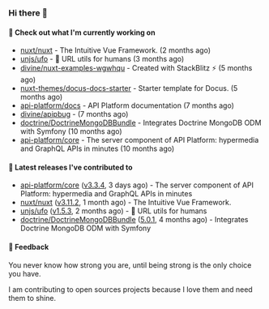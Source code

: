 ### Hi there 👋

#### 👷 Check out what I'm currently working on

- [nuxt/nuxt](https://github.com/nuxt/nuxt) - The Intuitive Vue Framework. (2 months ago)
- [unjs/ufo](https://github.com/unjs/ufo) - 🔗 URL utils for humans (3 months ago)
- [divine/nuxt-examples-wgwhqu](https://github.com/divine/nuxt-examples-wgwhqu) - Created with StackBlitz ⚡️ (5 months ago)
- [nuxt-themes/docus-docs-starter](https://github.com/nuxt-themes/docus-docs-starter) - Starter template for Docus. (5 months ago)
- [api-platform/docs](https://github.com/api-platform/docs) - API Platform documentation (7 months ago)
- [divine/apipbug](https://github.com/divine/apipbug) -  (7 months ago)
- [doctrine/DoctrineMongoDBBundle](https://github.com/doctrine/DoctrineMongoDBBundle) - Integrates Doctrine MongoDB ODM with Symfony (10 months ago)
- [api-platform/core](https://github.com/api-platform/core) - The server component of API Platform: hypermedia and GraphQL APIs in minutes (10 months ago)

#### 🔭 Latest releases I've contributed to

- [api-platform/core](https://github.com/api-platform/core) ([v3.3.4](https://github.com/api-platform/core/releases/tag/v3.3.4), 3 days ago) - The server component of API Platform: hypermedia and GraphQL APIs in minutes
- [nuxt/nuxt](https://github.com/nuxt/nuxt) ([v3.11.2](https://github.com/nuxt/nuxt/releases/tag/v3.11.2), 1 month ago) - The Intuitive Vue Framework.
- [unjs/ufo](https://github.com/unjs/ufo) ([v1.5.3](https://github.com/unjs/ufo/releases/tag/v1.5.3), 2 months ago) - 🔗 URL utils for humans
- [doctrine/DoctrineMongoDBBundle](https://github.com/doctrine/DoctrineMongoDBBundle) ([5.0.1](https://github.com/doctrine/DoctrineMongoDBBundle/releases/tag/5.0.1), 4 months ago) - Integrates Doctrine MongoDB ODM with Symfony

#### 💬 Feedback
You never know how strong you are, until being strong is the only choice you have.

I am contributing to open sources projects because I love them and need them to shine.
